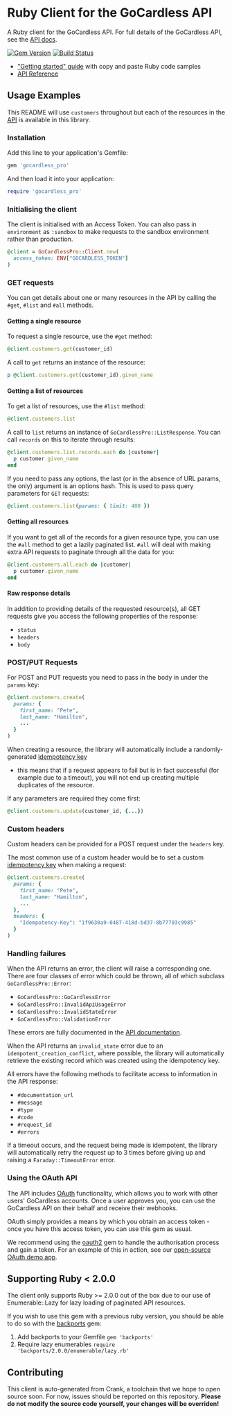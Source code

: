 # Ruby Client for the GoCardless API

A Ruby client for the GoCardless API. For full details of the GoCardless API, see the [API docs](https://developer.gocardless.com/pro/).

[![Gem Version](https://badge.fury.io/rb/gocardless_pro.svg)](http://badge.fury.io/rb/gocardless_pro)
[![Build Status](https://travis-ci.org/gocardless/gocardless-pro-ruby.svg?branch=master)](https://travis-ci.org/gocardless/gocardless-pro-ruby)

- ["Getting started" guide](https://developer.gocardless.com/getting-started/api/introduction/?lang=ruby) with copy and paste Ruby code samples
- [API Reference](https://developer.gocardless.com/api-reference/2015-07-06)

## Usage Examples

This README will use `customers` throughout but each of the resources in the
[API](https://developer.gocardless.com/api-reference/) is available in this library.

### Installation

Add this line to your application's Gemfile:

```ruby
gem 'gocardless_pro'
```

And then load it into your application:

```ruby
require 'gocardless_pro'
```

### Initialising the client

The client is initialised with an Access Token.
You can also pass in `environment` as `:sandbox` to make requests to the sandbox
environment rather than production.

```rb
@client = GoCardlessPro::Client.new(
  access_token: ENV["GOCARDLESS_TOKEN"]
)
```

### GET requests

You can get details about one or many resources in the API by calling the
`#get`, `#list` and `#all` methods.

#### Getting a single resource

To request a single resource, use the `#get` method:

```rb
@client.customers.get(customer_id)
```

A call to `get` returns an instance of the resource:

```rb
p @client.customers.get(customer_id).given_name
```

#### Getting a list of resources

To get a list of resources, use the `#list` method:

```rb
@client.customers.list
```

A call to `list` returns an instance of `GoCardlessPro::ListResponse`. You can call `records` on this to iterate through results:

```rb
@client.customers.list.records.each do |customer|
  p customer.given_name
end
```

If you need to pass any options, the last (or in the absence of URL params, the only) argument is an options hash. This is used to pass query parameters for `GET` requests:

```rb
@client.customers.list(params: { limit: 400 })
```

#### Getting all resources

If you want to get all of the records for a given resource type, you can use the
`#all` method to get a lazily paginated list. `#all` will deal with making extra
API requests to paginate through all the data for you:

```rb
@client.customers.all.each do |customer|
  p customer.given_name
end
```

#### Raw response details

In addition to providing details of the requested resource(s), all GET requests
give you access the following properties of the response:

- `status`
- `headers`
- `body`

### POST/PUT Requests

For POST and PUT requests you need to pass in the body in under the `params` key:

```rb
@client.customers.create(
  params: {
    first_name: "Pete",
    last_name: "Hamilton",
    ...
  }
)
```

When creating a resource, the library will automatically include a randomly-generated
[idempotency key](https://developer.gocardless.com/api-reference/#making-requests-idempotency-keys)
- this means that if a request appears to fail but is in fact successful (for example due
to a timeout), you will not end up creating multiple duplicates of the resource.

If any parameters are required they come first:

```rb
@client.customers.update(customer_id, {...})
```

### Custom headers

Custom headers can be provided for a POST request under the `headers` key.

The most common use of a custom header would be to set a custom [idempotency key](https://developer.gocardless.com/pro/#making-requests-idempotency-keys) when making a request:

```rb
@client.customers.create(
  params: {
    first_name: "Pete",
    last_name: "Hamilton",
    ...
  },
  headers: {
    "Idempotency-Key": "1f9630a9-0487-418d-bd37-8b77793c9985"
  }
)
```

### Handling failures

When the API returns an error, the client will raise a corresponding one. There are four classes of error which could be thrown, all of which subclass `GoCardlessPro::Error`:

- `GoCardlessPro::GoCardlessError`
- `GoCardlessPro::InvalidApiUsageError`
- `GoCardlessPro::InvalidStateError`
- `GoCardlessPro::ValidationError`

These errors are fully documented in the [API documentation](https://developer.gocardless.com/api-reference/#overview-errors).

When the API returns an `invalid_state` error due to an `idempotent_creation_conflict`, where possible, the library will automatically retrieve the existing record which was created using the idempotency key.

All errors have the following methods to facilitate access to information in the API response:

- `#documentation_url`
- `#message`
- `#type`
- `#code`
- `#request_id`
- `#errors`

If a timeout occurs, and the request being made is idempotent, the library will automatically retry the request up to 3 times before giving up and raising a `Faraday::TimeoutError` error.

### Using the OAuth API

The API includes [OAuth](https://developer.gocardless.com/pro/2015-07-06/#guides-oauth) functionality, which allows you to work with other users' GoCardless accounts. Once a user approves you, you can use the GoCardless API on their behalf and receive their webhooks.

OAuth simply provides a means by which you obtain an access token - once you have this access token, you can use this gem as usual.

We recommend using the [oauth2](https://github.com/intridea/oauth2) gem to handle the authorisation process and gain a token. For an example of this in action, see our [open-source OAuth demo app](https://github.com/gocardless/oauth-demo/blob/master/app.rb#L46).

## Supporting Ruby < 2.0.0
The client only supports Ruby >= 2.0.0 out of the box due to our use of
Enumerable::Lazy for lazy loading of paginated API resources.

If you wish to use this gem with a previous ruby version, you should be able to
do so with the [backports](https://github.com/marcandre/backports) gem:

1. Add backports to your Gemfile
   ```gem 'backports'```
2. Require lazy enumerables
   ```require 'backports/2.0.0/enumerable/lazy.rb'```

## Contributing

This client is auto-generated from Crank, a toolchain that we hope to open source soon. For now, issues should be reported on this repository. __Please do not modify the source code yourself, your changes will be overriden!__

